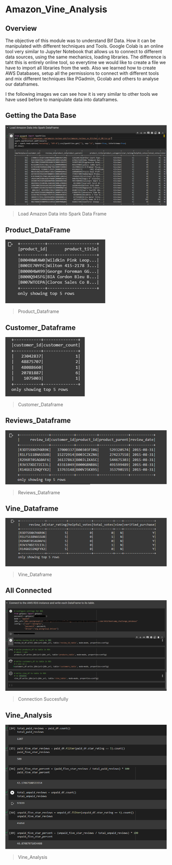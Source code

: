 # Amazon_Vine_Analysis


## Overview

The objective of this module was to understand Bif Data. 
How it can be manipulated with different techniques and Tools. Google Colab is an online tool very similar to Jupyter Notebook that allows us to connect to different data sources, using the same mechanics, loading libraries. The difference is taht this is entirely online tool, so everytime we would like to create a file we have to import all libraries from the web. 
Also we learned how to create AWS Databases, setup all the permissions to connect with different tools and mix different techniques like PGadmin, Gcolab and others to analyse our dataframes. 

I the following images we can see how it is very similar to other tools we have used before to manipulate data into dataframes. 

## Getting the Data Base

![Amazon_ToSpark](https://github.com/dpiedra86/Amazon_Vine_Analysis/blob/main/Resources/Amazon_into_SparkDF.png)

>Load Amazon Data into Spark Data Frame


## Product_DataFrame

![Statistic_Suspenssion](https://github.com/dpiedra86/Amazon_Vine_Analysis/blob/main/Resources/Products_Df.png)

>Product_Dataframe


## Customer_Dataframe

![Customer](https://github.com/dpiedra86/Amazon_Vine_Analysis/blob/main/Resources/Customer_Df.png)

>Customer_Dataframe



## Reviews_Dataframe

![Test_1](https://github.com/dpiedra86/Amazon_Vine_Analysis/blob/main/Resources/Reviews_Df.png)
>Reviews_Dataframe


## Vine_Dataframe

![Test_2](https://github.com/dpiedra86/Amazon_Vine_Analysis/blob/main/Resources/Vine_Dataframe.png)
>Vine_Dataframe


## All Connected

![Test_3](https://github.com/dpiedra86/Amazon_Vine_Analysis/blob/main/Resources/DataFrames_MatchTables.png)
>Connection Succesfully 


## Vine_Analysis

![VIne_A](https://github.com/dpiedra86/Amazon_Vine_Analysis/blob/main/Resources/Vine_Analysis.png)
>Vine_Analysis

